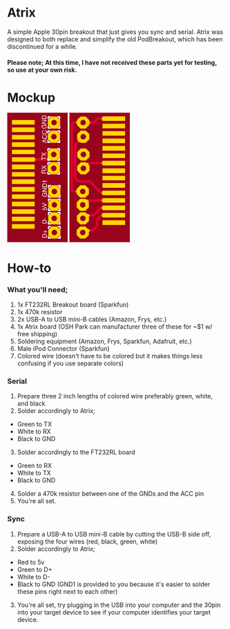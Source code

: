 # Atrix
A simple Apple 30pin breakout that just gives you sync and serial. Atrix was designed to both replace and simplify the old PodBreakout, which has been discontinued for a while.

#### Please note; At this time, I have not received these parts yet for testing, so use at your own risk.

# Mockup
<img src="./mockups/Atrix_breakout_board_top.png" width="140" height="300">
<img src="./mockups/Atrix_breakout_board_bottom.png" width="140" height="300">

# How-to
### What you'll need;
1. 1x FT232RL Breakout board (Sparkfun)
2. 1x 470k resistor
3. 2x USB-A to USB mini-B cables (Amazon, Frys, etc.)
4. 1x Atrix board (OSH Park can manufacturer three of these for ~$1 w/ free shipping)
5. Soldering equipment (Amazon, Frys, Sparkfun, Adafruit, etc.)
6. Male iPod Connector (Sparkfun)
7. Colored wire (doesn't have to be colored but it makes things less confusing if you use separate colors)

### Serial
1. Prepare three 2 inch lengths of colored wire preferably green, white, and black
2. Solder accordingly to Atrix;
  * Green to TX
  * White to RX
  * Black to GND
3. Solder accordingly to the FT232RL board
  * Green to RX
  * White to TX
  * Black to GND
4. Solder a 470k resistor between one of the GNDs and the ACC pin
5. You're all set. 

### Sync
1. Prepare a USB-A to USB mini-B cable by cutting the USB-B side off, exposing the four wires (red, black, green, white)
2. Solder accordingly to Atrix;
  * Red to 5v
  * Green to D+
  * White to D-
  * Black to GND (GND1 is provided to you because it's easier to solder these pins right next to each other)
3. You're all set, try plugging in the USB into your computer and the 30pin into your target device to see if your computer identifies your target device.

